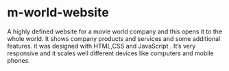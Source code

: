 # m-world-website
A highly defined website for a movie world company and this opens it to the whole world.
It shows company products and services and some additional features. it was designed with HTML,CSS and JavaScript . 
It’s very responsive and it scales well different devices like computers and mobile phones.
